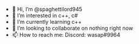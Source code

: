 - 👋 Hi, I’m @spaghettilord945
- 👀 I’m interested in c++, c#
- 🌱 I’m currently learning c++
- 💞️ I’m looking to collaborate on nothing right now
- 📫 How to reach me: Discord: wasap#9964

<!---
spaghettilord945/spaghettilord945 is a ✨ special ✨ repository because its `README.md` (this file) appears on your GitHub profile.
You can click the Preview link to take a look at your changes.
--->
